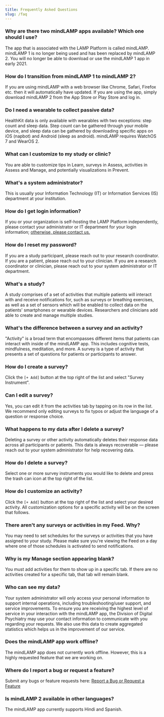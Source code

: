```yaml
---
title: Frequently Asked Questions
slug: /faq
---
```


### Why are there two mindLAMP apps available? Which one should I use?

The app that is associated with the LAMP Platform is called mindLAMP. mindLAMP 1 is no longer being used and has been replaced by mindLAMP 2. You will no longer be able to download or use the mindLAMP 1 app in early 2021.

### How do I transition from mindLAMP 1 to mindLAMP 2?

If you are using mindLAMP with a web browser like Chrome, Safari, Firefox etc. then it will automatically have updated. If you are using the app, simply download mindLAMP 2 from the App Store or Play Store and log in.

### Do I need a wearable to collect passive data?

HealthKit data is only available with wearables with two exceptions: step count and sleep data. Step count can be gathered through your mobile device, and sleep data can be gathered by downloading specific apps on iOS (napbot) and Android (sleep as android). mindLAMP requires WatchOS 7 and WearOS 2.

### What can I customize to my study or clinic?
You are able to customize tips in Learn, surveys in Assess, activities in Assess and Manage, and potentially visualizations in Prevent.

### What's a system administrator?

This is usually your Information Technology (IT) or Information Services (IS) department at your institution.

### How do I get login information?

If you or your organization is self-hosting the LAMP Platform independently, please contact your administrator or IT department for your login information; [otherwise, please contact us.](mailto:team@digitalpsych.org)

### How do I reset my password?

If you are a study participant, please reach out to your research coordinator. If you are a patient, please reach out to your clinician. If you are a research coordinator or clinician, please reach out to your system administrator or IT department. 

### What's a study?

A study comprises of a set of activities that multiple patients will interact with and receive notifications for, such as surveys or breathing exercises, as well as a set of sensors which will be enabled to collect data on the patients' smartphones or wearable devices. Researchers and clinicians add able to create and manage multiple studies.

### What's the difference between a survey and an activity?

"Activity" is a broad term that encompasses different items that patients can interact with inside of the mindLAMP app. This includes cognitive tests, mindfulness, meditation, and more. A survey is a type of activity that presents a set of questions for patients or participants to answer.

### How do I create a survey?

Click the `[+ Add]` button at the top right of the list and select "Survey Instrument".

### Can I edit a survey?

Yes, you can edit it from the activities tab by tapping on its row in the list. We recommend only editing surveys to fix typos or adjust the language of a question or response choice.

### What happens to my data after I delete a survey?

Deleting a survey or other activity automatically deletes their response data across all participants or patients. This data is always recoverable — please reach out to your system administrator for help recovering data. 

### How do I delete a survey?

Select one or more survey instruments you would like to delete and press the trash can icon at the top right of the list.

### How do I customize an activity?

Click the `[+ Add]` button at the top right of the list and select your desired activity. All customization options for a specific activity will be on the screen that follows.

### There aren't any surveys or activities in my Feed. Why?

You may need to set schedules for the surveys or activities that you have assigned to your study. Please make sure you're viewing the Feed on a day where one of those schedules is activated to send notifications. 

### Why is my Manage section appearing blank?

You must add activities for them to show up in a specific tab. If there are no activities created for a specific tab, that tab will remain blank.

### Who can see my data?

Your system administrator will only access your personal information to support internal operations, including troubleshooting/user support, and service improvements. To ensure you are receiving the highest level of service in your interaction with the mindLAMP app, the Division of Digital Psychiatry may use your contact information to communicate with you regarding your requests. We also use this data to create aggregated statistics which helps us in the improvement of our service.

### Does the mindLAMP app work offline?

The mindLAMP app does not currently work offline. However, this is a highly requested feature that we are working on.

### Where do I report a bug or request a feature?

Submit any bugs or feature requests here: [Report a Bug or Request a Feature](/bug.md) 

### Is mindLAMP 2 available in other languages?

The mindLAMP app currently supports Hindi and Spanish.
